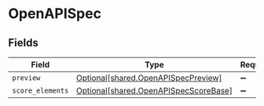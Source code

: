 # OpenAPISpec


## Fields

| Field                                                                                    | Type                                                                                     | Required                                                                                 | Description                                                                              |
| ---------------------------------------------------------------------------------------- | ---------------------------------------------------------------------------------------- | ---------------------------------------------------------------------------------------- | ---------------------------------------------------------------------------------------- |
| `preview`                                                                                | [Optional[shared.OpenAPISpecPreview]](undefined/models/shared/openapispecpreview.md)     | :heavy_minus_sign:                                                                       | N/A                                                                                      |
| `score_elements`                                                                         | [Optional[shared.OpenAPISpecScoreBase]](undefined/models/shared/openapispecscorebase.md) | :heavy_minus_sign:                                                                       | N/A                                                                                      |